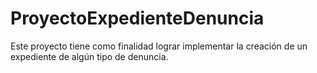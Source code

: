 # ProyectoExpedienteDenuncia
Este proyecto tiene como finalidad lograr implementar la creación de un expediente de algún  tipo de denuncia.
